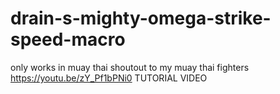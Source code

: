 # drain-s-mighty-omega-strike-speed-macro
only works in muay thai shoutout to my muay thai fighters
https://youtu.be/zY_Pf1bPNi0 TUTORIAL VIDEO
